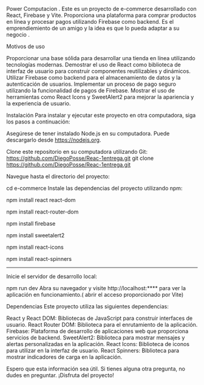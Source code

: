 Power Computacion .
Este es un proyecto de e-commerce desarrollado con React, Firebase y Vite. Proporciona una plataforma para comprar productos en línea y procesar pagos utilizando Firebase como backend. Es el emprendiemiento de
un amigo y la idea es que lo pueda adaptar a su negocio .

Motivos de uso

Proporcionar una base sólida para desarrollar una tienda en línea utilizando tecnologías modernas.
Demostrar el uso de React como biblioteca de interfaz de usuario para construir componentes reutilizables y dinámicos.
Utilizar Firebase como backend para el almacenamiento de datos y la autenticación de usuarios.
Implementar un proceso de pago seguro utilizando la funcionalidad de pagos de Firebase.
Mostrar el uso de herramientas como  React Icons y SweetAlert2 para mejorar la apariencia y la experiencia de usuario.

Instalación
Para instalar y ejecutar este proyecto en otra computadora, siga los pasos a continuación:

Asegúrese de tener instalado Node.js en su computadora. Puede descargarlo desde https://nodejs.org.

Clone este repositorio en su computadora utilizando Git:
https://github.com/DiegoPosse/Reac-1entrega.git
git clone <https://github.com/DiegoPosse/Reac-1entrega.git>

Navegue hasta el directorio del proyecto:

cd e-commerce
Instale las dependencias del proyecto utilizando npm:

npm install react react-dom

npm install react-router-dom

npm install firebase

npm install sweetalert2

npm install react-icons

npm install react-spinners

-----------------------------------------------------------------------------------
Inicie el servidor de desarrollo local:

npm run dev
Abra su navegador y visite http://localhost:**** para ver la aplicación en funcionamiento.( abrir el acceso proporcionado por Vite)

Dependencias
Este proyecto utiliza las siguientes dependencias:

React y React DOM: Bibliotecas de JavaScript para construir interfaces de usuario.
React Router DOM: Biblioteca para el enrutamiento de la aplicación.
Firebase: Plataforma de desarrollo de aplicaciones web que proporciona servicios de backend.
SweetAlert2: Biblioteca para mostrar mensajes y alertas personalizadas en la aplicación.
React Icons: Biblioteca de iconos para utilizar en la interfaz de usuario.
React Spinners: Biblioteca para mostrar indicadores de carga en la aplicación.



Espero que esta información sea útil. Si tienes alguna otra pregunta, no dudes en preguntar. ¡Disfruta del proyecto!
